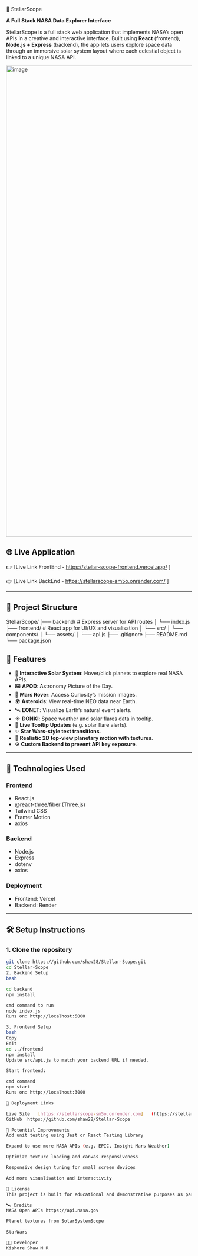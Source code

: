  🚀 StellarScope

**A Full Stack NASA Data Explorer Interface**

StellarScope is a full stack web application that implements NASA’s open APIs in a creative and interactive interface. Built using **React** (frontend), **Node.js + Express** (backend), the app lets users explore space data through an immersive solar system layout where each celestial object is linked to a unique NASA API.

<img width="1274" alt="image" src="https://github.com/user-attachments/assets/04b2aac7-1cb6-4f33-a630-771adb4bfb72" />


## 🌐 Live Application

👉 [Live Link FrontEnd - https://stellar-scope-frontend.vercel.app/ ]

👉 [Live Link BackEnd - https://stellarscope-sm5o.onrender.com/ ]

---

## 📁 Project Structure

StellarScope/
├── backend/ # Express server for API routes
│ └── index.js
├── frontend/ # React app for UI/UX and visualisation
│ └── src/
│ └── components/
│ └── assets/
│ └── api.js
├── .gitignore
├── README.md
└── package.json

## 🧠 Features

- 🌌 **Interactive Solar System**: Hover/click planets to explore real NASA APIs.
- 🖼️ **APOD**: Astronomy Picture of the Day.
- 🚀 **Mars Rover**: Access Curiosity’s mission images.
- 🌍 **Asteroids**: View real-time NEO data near Earth.
- 🛰️ **EONET**: Visualize Earth’s natural event alerts.
- ☀️ **DONKI**: Space weather and solar flares data in tooltip.
- 🧭 **Live Tooltip Updates** (e.g. solar flare alerts).
- ✨ **Star Wars-style text transitions**.
- 🎨 **Realistic 2D top-view planetary motion with textures**.
- ⚙️ **Custom Backend to prevent API key exposure**.

---

## 🔧 Technologies Used

### Frontend
- React.js
- @react-three/fiber (Three.js)
- Tailwind CSS
- Framer Motion
- axios

### Backend
- Node.js
- Express
- dotenv
- axios

### Deployment
- Frontend: Vercel
- Backend: Render

---

## 🛠️ Setup Instructions

### 1. Clone the repository

```bash
git clone https://github.com/shaw28/Stellar-Scope.git
cd Stellar-Scope
2. Backend Setup
bash

cd backend
npm install

cmd command to run
node index.js
Runs on: http://localhost:5000

3. Frontend Setup
bash
Copy
Edit
cd ../frontend
npm install
Update src/api.js to match your backend URL if needed.

Start frontend:

cmd command
npm start
Runs on: http://localhost:3000

🚀 Deployment Links

Live Site	[https://stellarscope-sm5o.onrender.com]   (https://stellar-scope-frontend.vercel.app/)
GitHub	https://github.com/shaw28/Stellar-Scope

🧪 Potential Improvements
Add unit testing using Jest or React Testing Library

Expand to use more NASA APIs (e.g. EPIC, Insight Mars Weather)

Optimize texture loading and canvas responsiveness

Responsive design tuning for small screen devices

Add more visualisation and interactivity

📜 License
This project is built for educational and demonstrative purposes as part of a Software Engineering coding challenge.

🛰️ Credits
NASA Open APIs https://api.nasa.gov

Planet textures from SolarSystemScope

StarWars

🧑‍💻 Developer
Kishore Shaw M R 
